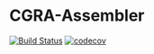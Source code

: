 # CGRA-Assembler

[![Build Status](https://travis-ci.org/werneazc/cgra_assembler.svg?branch=master)](https://travis-ci.org/werneazc/cgra_assembler)
[![codecov](https://codecov.io/gh/werneazc/cgra_assembler/branch/master/graph/badge.svg?token=E3B9UH75AT)](https://codecov.io/gh/werneazc/cgra_assembler)
